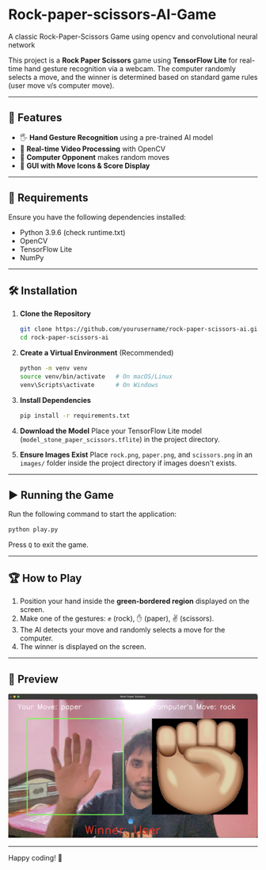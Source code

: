 # Rock-paper-scissors-AI-Game
A classic Rock-Paper-Scissors Game using opencv and convolutional neural network

This project is a **Rock Paper Scissors** game using **TensorFlow Lite** for real-time hand gesture recognition via a webcam. The computer randomly selects a move, and the winner is determined based on standard game rules (user move v/s computer move).

---

## 🚀 Features

- 🖐️ **Hand Gesture Recognition** using a pre-trained AI model
- 🎥 **Real-time Video Processing** with OpenCV
- 🤖 **Computer Opponent** makes random moves
- 🎨 **GUI with Move Icons & Score Display**

---

## 📌 Requirements

Ensure you have the following dependencies installed:

- Python 3.9.6 (check runtime.txt)
- OpenCV
- TensorFlow Lite
- NumPy

---

## 🛠️ Installation

1. **Clone the Repository**
   ```sh
   git clone https://github.com/yourusername/rock-paper-scissors-ai.git
   cd rock-paper-scissors-ai
   ```

2. **Create a Virtual Environment** (Recommended)
   ```sh
   python -m venv venv
   source venv/bin/activate   # On macOS/Linux
   venv\Scripts\activate      # On Windows
   ```

3. **Install Dependencies**
   ```sh
   pip install -r requirements.txt
   ```

4. **Download the Model**
   Place your TensorFlow Lite model (`model_stone_paper_scissors.tflite`) in the project directory.

5. **Ensure Images Exist**
   Place `rock.png`, `paper.png`, and `scissors.png` in an `images/` folder inside the project directory if images doesn't exists.

---

## ▶️ Running the Game

Run the following command to start the application:

```sh
python play.py
```

Press `Q` to exit the game.

---

## 🏆 How to Play

1. Position your hand inside the **green-bordered region** displayed on the screen.
2. Make one of the gestures: ✊ (rock), ✋ (paper), ✌️ (scissors).
3. The AI detects your move and randomly selects a move for the computer.
4. The winner is displayed on the screen.

---

## 📸 Preview

![Game Screenshot](images/game_preview.png)

---

Happy coding! 🚀

